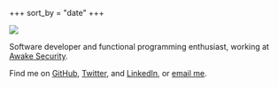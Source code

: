 +++
sort_by = "date"
+++

<img src="/avatar.jpg" id="avatar">

Software developer and functional programming enthusiast, working at [Awake
Security](https://awakesecurity.com).

Find me on [GitHub][github], [Twitter][twitter], and
[LinkedIn][linkedin], or [email me](mailto:evan@evanrelf.com).

[github]: https://github.com/evanrelf
[twitter]: https://twitter.com/evanrelf
[linkedin]: https://linkedin.com/in/evanrelf
